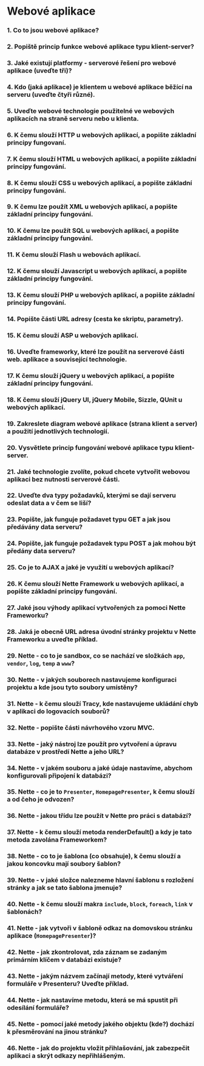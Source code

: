 # Webové aplikace

### 1. Co to jsou webové aplikace?

### 2. Popiště princip funkce webové aplikace typu klient-server?

### 3. Jaké existují platformy - serverové řešení pro webové aplikace (uveďte tři)?

### 4. Kdo (jaká aplikace) je klientem u webové aplikace běžící na serveru (uveďte čtyři různé).

### 5. Uveďte webové technologie použitelné ve webových aplikacích na straně serveru nebo u klienta.

### 6. K čemu slouží HTTP u webových aplikací, a popište základní principy fungovaní.

### 7. K čemu slouží HTML u webových aplikací, a popište základní principy fungování.

### 8. K čemu slouží CSS u webových aplikací, a popište základní principy fungování.

### 9. K čemu lze použít XML u webových aplikací, a popište základní principy fungování.

### 10. K čemu lze použít SQL u webových aplikací, a popište základní principy fungování.

### 11. K čemu slouží Flash u webovách aplikací.

### 12. K čemu slouží Javascript u webových aplikací, a popište základní principy fungování.

### 13. K čemu slouží PHP u webových aplikací, a popište základní principy fungování.

### 14. Popište části URL adresy (cesta ke skriptu, parametry).

### 15. K čemu slouží ASP u webových aplikací.

### 16. Uveďte frameworky, které lze použít na serverové části web. aplikace a související technologie.

### 17. K čemu slouží jQuery u webových aplikací, a popište základní principy fungování.

### 18. K čemu slouží jQuery UI, jQuery Mobile, Sizzle, QUnit u webových aplikací.

### 19. Zakreslete diagram webové aplikace (strana klient a server) a použití jednotlivých technologií.

### 20. Vysvětlete princip fungování webové aplikace typu klient-server.

### 21. Jaké technologie zvolíte, pokud chcete vytvořit webovou aplikaci bez nutnosti serverové části.

### 22. Uveďte dva typy požadavků, kterými se dají serveru odeslat data a v čem se liší?

### 23. Popište, jak funguje požadavet typu GET a jak jsou předávány data serveru?

### 24. Popište, jak funguje požadavek typu POST a jak mohou být předány data serveru?

### 25. Co je to AJAX a jaké je využití u webových aplikací?

### 26. K čemu slouží Nette Framework u webových aplikací, a popište základní principy fungování.

### 27. Jaké jsou výhody aplikací vytvořených za pomoci Nette Frameworku?

### 28. Jaká je obecně URL adresa úvodní stránky projektu v Nette Frameworku a uveďte příklad.

### 29. Nette - co to je sandbox, co se nachází ve složkách `app`, `vendor`, `log`, `temp` a `www`?

### 30. Nette - v jakých souborech nastavujeme konfiguraci projektu a kde jsou tyto soubory umístěny?

### 31. Nette - k čemu slouží Tracy, kde nastavujeme ukládání chyb v aplikaci do logovacích souborů?

### 32. Nette - popište části návrhového vzoru MVC.

### 33. Nette - jaký nástroj lze použít pro vytvoření a úpravu databáze v prostředí Nette a jeho URL?

### 34. Nette - v jakém souboru a jaké údaje nastavíme, abychom konfigurovali připojení k databázi?

### 35. Nette - co je to `Presenter`, `HomepagePresenter`, k čemu slouží a od čeho je odvozen?

### 36. Nette - jakou třídu lze použít v Nette pro práci s databází?

### 37. Nette - k čemu slouží metoda renderDefault() a kdy je tato metoda zavolána Frameworkem?

### 38. Nette - co to je šablona (co obsahuje), k čemu slouží a jakou koncovku mají soubory šablon?

### 39. Nette - v jaké složce nalezneme hlavní šablonu s rozložení stránky a jak se tato šablona jmenuje?

### 40. Nette - k čemu slouží makra `include`, `block`, `foreach`, `link` v šablonách?

### 41. Nette - jak vytvoři v šabloně odkaz na domovskou stránku aplikace (`HomepagePresenter`)?

### 42. Nette - jak zkontrolovat, zda záznam se zadaným primárním klíčem v databázi existuje?

### 43. Nette - jakým názvem začínají metody, které vytváření formuláře v Presenteru? Uveďte příklad.

### 44. Nette - jak nastavíme metodu, která se má spustit při odesílání formuláře?

### 45. Nette - pomocí jaké metody jakého objektu (kde?) dochází k přesměrování na jinou stránku?

### 46. Nette - jak do projektu vložit přihlašování, jak zabezpečit aplikaci a skrýt odkazy nepřihlášeným.
